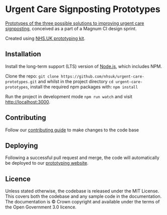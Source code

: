 # Urgent Care Signposting Prototypes

<a href="#">Prototypes of the three possible solutions to improving urgent care signposting</a>, conceived as a part of a Magnum CI design sprint.

Created using <a href="https://github.com/nhsuk/frontend">NHS.UK prototyping kit</a>.

## Installation

Install the long-term support (LTS) version of <a href="https://nodejs.org/en/">Node.js</a>, which includes NPM.

Clone the repo: `git clone https://github.com/nhsuk/urgent-care-prototypes.git` and whilst in the project directory `cd urgent-care-prototypes`, install the required npm packages with: `npm install`

Run the project in development mode `npm run watch` and visit <a href="http://localhost:3000">http://localhost:3000</a>.

## Contributing

Follow our [contributing guide](https://github.com/nhsuk/frontend/blob/master/.github/CONTRIBUTING.md) to make changes to the code base

## Deploying

 Following a successful pull request and merge, the code will automatically be deployed to our <a href="#">prototyping website</a>.


## Licence

Unless stated otherwise, the codebase is released under the MIT License. This covers both the codebase and any sample code in the documentation. The documentation is © Crown copyright and available under the terms of the Open Government 3.0 licence.
